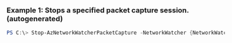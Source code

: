 ### Example 1: Stops a specified packet capture session. (autogenerated)
```powershell
PS C:\> Stop-AzNetworkWatcherPacketCapture -NetworkWatcher {NetworkWatcher} -PacketCaptureName {PacketCaptureName}
```

